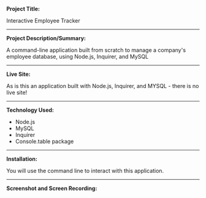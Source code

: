 **Project Title:**

Interactive Employee Tracker

---

**Project Description/Summary:**

A command-line application built from scratch to manage a company's employee database, using Node.js, Inquirer, and MySQL

---

**Live Site:**

As is this an application built with Node.js, Inquirer, and MYSQL - there is no live site!

---

**Technology Used:**

- Node.js
- MySQL
- Inquirer
- Console.table package

---

**Installation:**

You will use the command line to interact with this application.

---

**Screenshot and Screen Recording:**
![]()
